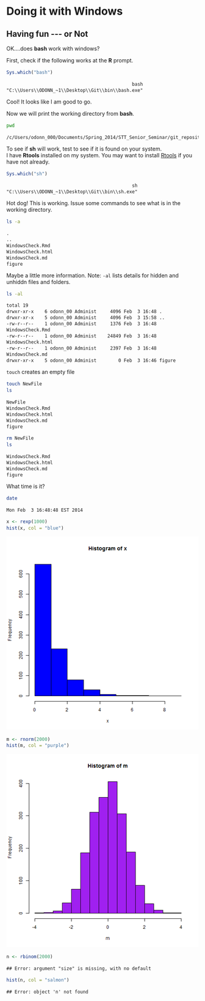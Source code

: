 # Doing it with Windows

## Having fun --- or Not

OK....does **bash** work with windows?

First, check if the following works at the **R** prompt.


```r
Sys.which("bash")
```

```
                                              bash 
"C:\\Users\\ODONN_~1\\Desktop\\Git\\bin\\bash.exe" 
```


Cool!  It looks like I am good to go.

Now we will print the working directory from **bash**.


```bash
pwd
```

```
/c/Users/odonn_000/Documents/Spring_2014/STT_Senior_Seminar/git_repositories/SEMINAR/Maureen/Shell
```


To see if **sh** will work, test to see if it is found on your system.  
I have **Rtools** installed on my system.  You may want to install [Rtools](http://cran.r-project.org/bin/windows/Rtools/) if you have not already.


```r
Sys.which("sh")
```

```
                                              sh 
"C:\\Users\\ODONN_~1\\Desktop\\Git\\bin\\sh.exe" 
```


Hot dog!  This is working.  Issue some commands to see what is in the working directory.


```sh
ls -a
```

```
.
..
WindowsCheck.Rmd
WindowsCheck.html
WindowsCheck.md
figure
```


Maybe a little more information. Note: `-al` lists details for hidden and 
unhiddn files and folders.


```sh
ls -al
```

```
total 19
drwxr-xr-x    6 odonn_00 Administ     4096 Feb  3 16:48 .
drwxr-xr-x    5 odonn_00 Administ     4096 Feb  3 15:58 ..
-rw-r--r--    1 odonn_00 Administ     1376 Feb  3 16:48 WindowsCheck.Rmd
-rw-r--r--    1 odonn_00 Administ    24849 Feb  3 16:48 WindowsCheck.html
-rw-r--r--    1 odonn_00 Administ     2397 Feb  3 16:48 WindowsCheck.md
drwxr-xr-x    5 odonn_00 Administ        0 Feb  3 16:46 figure
```

`touch` creates an empty file


```sh
touch NewFile
ls
```

```
NewFile
WindowsCheck.Rmd
WindowsCheck.html
WindowsCheck.md
figure
```


```sh
rm NewFile
ls
```

```
WindowsCheck.Rmd
WindowsCheck.html
WindowsCheck.md
figure
```


What time is it?


```bash
date
```

```
Mon Feb  3 16:48:48 EST 2014
```



```r
x <- rexp(1000)
hist(x, col = "blue")
```

![plot of chunk graph](figure/graph.png) 



```r
m <- rnorm(2000)
hist(m, col = "purple")
```

![plot of chunk grap](figure/grap.png) 



```r
n <- rbinom(2000)
```

```
## Error: argument "size" is missing, with no default
```

```r
hist(n, col = "salmon")
```

```
## Error: object 'n' not found
```


